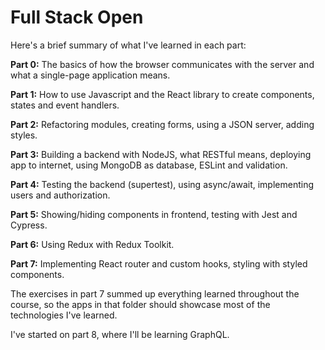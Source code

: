 # Full Stack Open

Here's a brief summary of what I've learned in each part:

**Part 0:** The basics of how the browser communicates with the server and what a single-page application means.

**Part 1:** How to use Javascript and the React library to create components, states and event handlers. 

**Part 2:** Refactoring modules, creating forms, using a JSON server, adding styles.

**Part 3:** Building a backend with NodeJS, what RESTful means, deploying app to internet, using MongoDB as database, ESLint and validation.

**Part 4:** Testing the backend (supertest), using async/await, implementing users and authorization.

**Part 5:** Showing/hiding components in frontend, testing with Jest and Cypress.

**Part 6:** Using Redux with Redux Toolkit.

**Part 7:** Implementing React router and custom hooks, styling with styled components.

The exercises in part 7 summed up everything learned throughout the course, so the apps in that folder should showcase most of the technologies I've learned.

I've started on part 8, where I'll be learning GraphQL.
